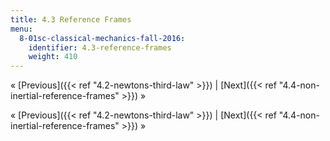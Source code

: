 ```yaml
---
title: 4.3 Reference Frames
menu:
  8-01sc-classical-mechanics-fall-2016:
    identifier: 4.3-reference-frames
    weight: 410
---
```

« [Previous]({{< ref "4.2-newtons-third-law" >}}) | [Next]({{< ref "4.4-non-inertial-reference-frames" >}}) »

« [Previous]({{< ref "4.2-newtons-third-law" >}}) | [Next]({{< ref "4.4-non-inertial-reference-frames" >}}) »